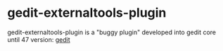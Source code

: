 gedit-externaltools-plugin
=============

gedit-externaltools-plugin is a "buggy plugin" developed into gedit core until 47 version:
[gedit](https://gedit-technology.github.io/apps/gedit/)

